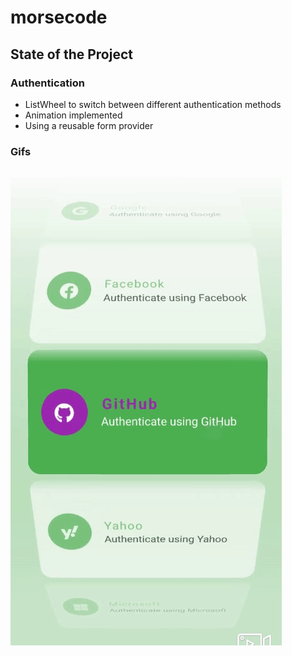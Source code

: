 # morsecode

## State of the Project

### Authentication
* ListWheel to switch between different authentication methods
* Animation implemented
* Using a reusable form provider

### Gifs

![list_wheel_with_animation_gif](https://github.com/didof/morsecode/blob/main/gifs/list_wheel_with_animations.gif)